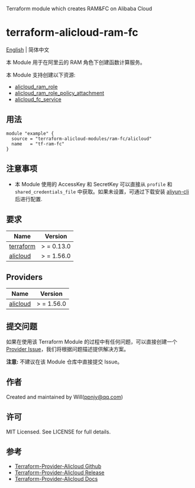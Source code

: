 Terraform module which creates RAM&FC on Alibaba Cloud

terraform-alicloud-ram-fc
=====================================================================

[English](README.md) | 简体中文

本 Module 用于在阿里云的 RAM 角色下创建函数计算服务。

本 Module 支持创建以下资源:

* [alicloud_ram_role](https://registry.terraform.io/providers/aliyun/alicloud/latest/docs/resources/ram_role)
* [alicloud_ram_role_policy_attachment](https://registry.terraform.io/providers/aliyun/alicloud/latest/docs/resources/ram_role_policy_attachment)
* [alicloud_fc_service](https://registry.terraform.io/providers/aliyun/alicloud/latest/docs/resources/fc_service)

## 用法

```hcl
module "example" {
  source = "terraform-alicloud-modules/ram-fc/alicloud"
  name   = "tf-ram-fc"
}
```

## 注意事项

* 本 Module 使用的 AccessKey 和 SecretKey 可以直接从 `profile` 和 `shared_credentials_file`
  中获取。如果未设置，可通过下载安装 [aliyun-cli](https://github.com/aliyun/aliyun-cli#installation) 后进行配置.

## 要求

| Name | Version |
|------|---------|
| <a name="requirement_terraform"></a> [terraform](#requirement\_terraform) | > = 0.13.0 |
| <a name="requirement_alicloud"></a> [alicloud](#requirement\_alicloud) | > = 1.56.0 |

## Providers

| Name | Version |
|------|---------|
| <a name="provider_alicloud"></a> [alicloud](#provider\_alicloud) | > = 1.56.0 |

## 提交问题

如果在使用该 Terraform Module
的过程中有任何问题，可以直接创建一个 [Provider Issue](https://github.com/aliyun/terraform-provider-alicloud/issues/new)，我们将根据问题描述提供解决方案。

**注意:** 不建议在该 Module 仓库中直接提交 Issue。

## 作者

Created and maintained by Will(ppnjy@qq.com)

## 许可

MIT Licensed. See LICENSE for full details.

## 参考

* [Terraform-Provider-Alicloud Github](https://github.com/aliyun/terraform-provider-alicloud)
* [Terraform-Provider-Alicloud Release](https://releases.hashicorp.com/terraform-provider-alicloud/)
* [Terraform-Provider-Alicloud Docs](https://registry.terraform.io/providers/aliyun/alicloud/latest/docs)
